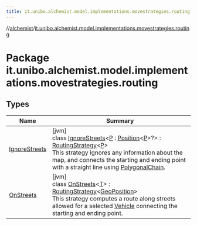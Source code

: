 ```yaml
---
title: it.unibo.alchemist.model.implementations.movestrategies.routing
---
```

//[alchemist](../../index.html)/[it.unibo.alchemist.model.implementations.movestrategies.routing](index.html)



# Package it.unibo.alchemist.model.implementations.movestrategies.routing



## Types


| Name | Summary |
|---|---|
| [IgnoreStreets](-ignore-streets/index.html) | [jvm]<br>class [IgnoreStreets](-ignore-streets/index.html)<[P](-ignore-streets/index.html) : [Position](../it.unibo.alchemist.model.interfaces/-position/index.html)<[P](../it.unibo.alchemist.model.implementations.movestrategies.target/-follow-target/index.html)>?> : [RoutingStrategy](../it.unibo.alchemist.model.interfaces.movestrategies/-routing-strategy/index.html)<[P](../it.unibo.alchemist.model.implementations.movestrategies.target/-follow-target/index.html)> <br>This strategy ignores any information about the map, and connects the starting and ending point with a straight line using [PolygonalChain](../it.unibo.alchemist.model.implementations.routes/-polygonal-chain/index.html). |
| [OnStreets](-on-streets/index.html) | [jvm]<br>class [OnStreets](-on-streets/index.html)<[T](-on-streets/index.html)> : [RoutingStrategy](../it.unibo.alchemist.model.interfaces.movestrategies/-routing-strategy/index.html)<[GeoPosition](../it.unibo.alchemist.model.interfaces/-geo-position/index.html)> <br>This strategy computes a route along streets allowed for a selected [Vehicle](../it.unibo.alchemist.model.interfaces/-vehicle/index.html) connecting the starting and ending point. |

